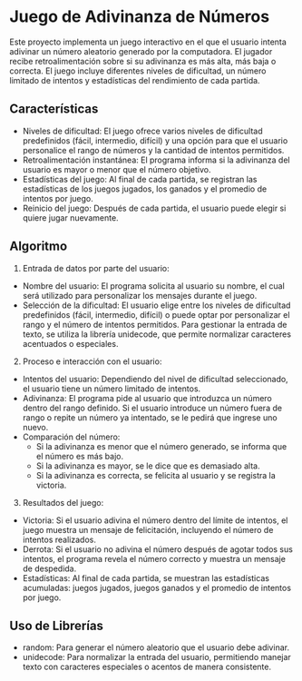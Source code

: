 
# Juego de Adivinanza de Números

Este proyecto implementa un juego interactivo en el que el usuario intenta adivinar un número aleatorio generado por la computadora. El jugador recibe retroalimentación sobre si su adivinanza es más alta, más baja o correcta. El juego incluye diferentes niveles de dificultad, un número limitado de intentos y estadísticas del rendimiento de cada partida.

## Características
- Niveles de dificultad: El juego ofrece varios niveles de dificultad predefinidos (fácil, intermedio, difícil) y una opción para que el usuario personalice el rango de números y la cantidad de intentos permitidos.
- Retroalimentación instantánea: El programa informa si la adivinanza del usuario es mayor o menor que el número objetivo.
- Estadísticas del juego: Al final de cada partida, se registran las estadísticas de los juegos jugados, los ganados y el promedio de intentos por juego.
- Reinicio del juego: Después de cada partida, el usuario puede elegir si quiere jugar nuevamente.

## Algoritmo
1. Entrada de datos por parte del usuario:
- Nombre del usuario: El programa solicita al usuario su nombre, el cual será utilizado para personalizar los mensajes durante el juego.
- Selección de la dificultad: El usuario elige entre los niveles de dificultad predefinidos (fácil, intermedio, difícil) o puede optar por personalizar el rango y el número de intentos permitidos. Para gestionar la entrada de texto, se utiliza la librería unidecode, que permite normalizar caracteres acentuados o especiales.
2. Proceso e interacción con el usuario:
- Intentos del usuario: Dependiendo del nivel de dificultad seleccionado, el usuario tiene un número limitado de intentos.
- Adivinanza: El programa pide al usuario que introduzca un número dentro del rango definido. Si el usuario introduce un número fuera de rango o repite un número ya intentado, se le pedirá que ingrese uno nuevo.
- Comparación del número:
    - Si la adivinanza es menor que el número generado, se informa que el número es más bajo.
    - Si la adivinanza es mayor, se le dice que es demasiado alta.
    - Si la adivinanza es correcta, se felicita al usuario y se registra la victoria.
3. Resultados del juego:
- Victoria: Si el usuario adivina el número dentro del límite de intentos, el juego muestra un mensaje de felicitación, incluyendo el número de intentos realizados.
- Derrota: Si el usuario no adivina el número después de agotar todos sus intentos, el programa revela el número correcto y muestra un mensaje de despedida.
- Estadísticas: Al final de cada partida, se muestran las estadísticas acumuladas: juegos jugados, juegos ganados y el promedio de intentos por juego.

## Uso de Librerías
- random: Para generar el número aleatorio que el usuario debe adivinar.
- unidecode: Para normalizar la entrada del usuario, permitiendo manejar texto con caracteres especiales o acentos de manera consistente.